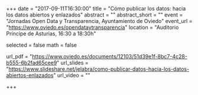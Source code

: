 +++
date = "2017-09-11T16:30:00"
title = "Cómo publicar los datos: hacia los datos abiertos y enlazados"
abstract = ""
abstract_short = ""
event = "Jornadas Open Data y Transparencia, Ayuntamiento de Oviedo"
event_url = "https://www.oviedo.es/opendataytransparencia"
location = "Auditorio Príncipe de Asturias, 16:30 a 18:30h"

selected = false
math = false

url_pdf = "https://www.oviedo.es/documents/12103/51d39e1f-8bc7-4c28-b555-6b2fad65cee9"
url_slides = "https://www.slideshare.net/jelabra/como-publicar-datos-hacia-los-datos-abiertos-enlazados"
url_video = ""

+++

